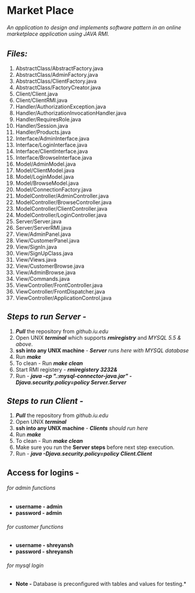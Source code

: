 # Market Place

###### An application to design and implements software pattern in an online marketplace application using JAVA RMI.

## *Files:* 
1. AbstractClass/AbstractFactory.java
2. AbstractClass/AdminFactory.java
3. AbstractClass/ClientFactory.java
4. AbstractClass/FactoryCreator.java
5. Client/Client.java
6. Client/ClientRMI.java
7. Handler/AuthorizationException.java
8. Handler/AuthorizationInvocationHandler.java
9. Handler/RequiresRole.java
10. Handler/Session.java
11. Handler/Products.java
12.	Interface/AdminInterface.java
13.	Interface/LoginInterface.java
14.	Interface/ClientInterface.java
15.	Interface/BrowseInterface.java
16.	Model/AdminModel.java
17.	Model/ClientModel.java
18.	Model/LoginModel.java
19.	Model/BrowseModel.java
20.	Model/ConnectionFactory.java
21.	ModelController/AdminController.java
22.	ModelController/BrowseController.java
23.	ModelController/ClientController.java
24.	ModelController/LoginController.java
25.	Server/Server.java
26.	Server/ServerRMI.java
27.	View/AdminPanel.java
28.	View/CustomerPanel.java
29.	View/SignIn.java
30.	View/SignUpClass.java
31.	View/Views.java
32.	View/CustomerBrowse.java
33.	View/AdminBrowse.java
34.	View/Commands.java
35.	ViewController/FrontController.java
36.	ViewController/FrontDispatcher.java
37.	ViewController/ApplicationControl.java

## *Steps to run Server -* 

1. ***Pull*** the repository from *github.iu.edu*
2. Open UNIX ***terminal*** which supports ***rmiregistry*** and *MYSQL 5.5 & above*.
3. **ssh into any UNIX machine** - ***Server** runs here with MYSQL database*
4. Run ***make***
5. To clean - Run ***make clean***
6. Start RMI registery - ***rmiregistery 3232&***
7. Run - ***java -cp ".:mysql-connector-java.jar" -Djava.security.policy=policy Server.Server***

## *Steps to run Client -* 

1. ***Pull*** the repository from *github.iu.edu*
2. Open UNIX ***terminal***
3. **ssh into any UNIX machine** - ***Clients** should run here*
4. Run ***make***
5. To clean - Run ***make clean***
6. Make sure you run the **Server steps** before next step execution.
7. Run - ***java -Djava.security.policy=policy Client.Client***

## Access for logins - 
###### for admin functions
* **username - admin**
* **password - admin**
 
###### for customer functions
* **username - shreyansh**
* **password - shreyansh**

###### for mysql login
* **Note -** Database is preconfigured with tables and values for testing.* 
